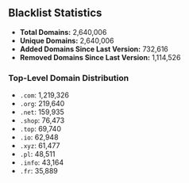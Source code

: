 ## Blacklist Statistics

- **Total Domains:** 2,640,006
- **Unique Domains:** 2,640,006
- **Added Domains Since Last Version:** 732,616
- **Removed Domains Since Last Version:** 1,114,526

### Top-Level Domain Distribution

-  `.com`: 1,219,326
-  `.org`: 219,640
-  `.net`: 159,935
-  `.shop`: 76,473
-  `.top`: 69,740
-  `.io`: 62,948
-  `.xyz`: 61,477
-  `.pl`: 48,511
-  `.info`: 43,164
-  `.fr`: 35,889
